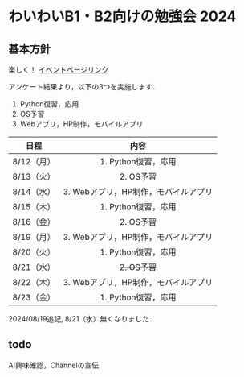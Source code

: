 # わいわいB1・B2向けの勉強会 2024

## 基本方針
楽しく！
[イベントページリンク](https://ie.u-ryukyu.ac.jp/event-site/other/internal/2024-07-10/)

アンケート結果より，以下の3つを実施します．
1. Python復習，応用
1. OS予習
1. Webアプリ，HP制作，モバイルアプリ

| 日程 |         内容        |
|:----------:|:------------------------------------:|
| 8/12（月） |          1. Python復習，応用         |
| 8/13（火） |               2. OS予習              |
| 8/14（水） | 3. Webアプリ，HP制作，モバイルアプリ |
| 8/15（木） |          1. Python復習，応用         |
| 8/16（金） |               2. OS予習              |
| 8/19（月） | 3. Webアプリ，HP制作，モバイルアプリ |
| 8/20（火） |          1. Python復習，応用         |
| 8/21（水） |              ~~2. OS予習~~             |
| 8/22（木） | 3. Webアプリ，HP制作，モバイルアプリ |
| 8/23（金） |          1. Python復習，応用         |

2024/08/19追記, 8/21（水）無くなりました．

## todo
AI興味確認，Channelの宣伝
